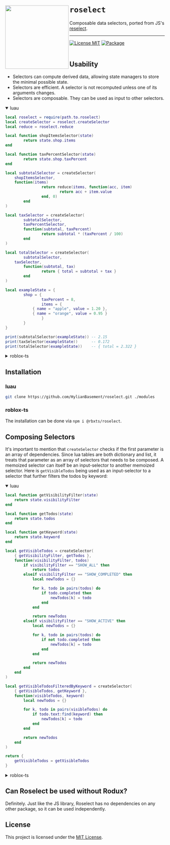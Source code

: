 <div>
        <img align="left" src="https://i.imgur.com/LxEjWku.png" height="200" width="200">
                <h1><code>roselect</code></h1>
                <p>
			Composable data selectors, ported from JS's 
			<a href="https://www.npmjs.com/package/reselect">reselect</a>.
		</p> 
        </img>
</div>

---

[![License MIT](https://img.shields.io/badge/License-MIT-blue.svg)](https://opensource.org/licenses/MIT)
[![Package](https://badge.fury.io/js/%40rbxts%2Fgamejoy.svg)](https://www.npmjs.com/package/@rbxts/roselect)
<br/>
<br/>

## Usability
* Selectors can compute derived data, allowing state managers to store the minimal possible state.
* Selectors are efficient. A selector is not recomputed unless one of its arguments changes.
* Selectors are composable. They can be used as input to other selectors.

<details open><summary>luau</summary><p>

```lua
local roselect = require(path.to.roselect)
local createSelector = roselect.createSelector
local reduce = roselect.reduce

local function shopItemsSelector(state)
        return state.shop.items
end

local function taxPercentSelector(state)
        return state.shop.taxPercent
end

local subtotalSelector = createSelector(
	shopItemsSelector,
	function(items)
                return reduce(items, function(acc, item)
                        return acc + item.value
                end, 0)
        end
)

local taxSelector = createSelector(
        subtotalSelector,
        taxPercentSelector,
        function(subtotal, taxPercent)
                return subtotal * (taxPercent / 100)
        end
)

local totalSelector = createSelector(
        subtotalSelector,
	taxSelector,
        function(subtotal, tax)
                return { total = subtotal + tax }
        end
)

local exampleState = {
        shop = {
                taxPercent = 8,
                items = {
			{ name = "apple", value = 1.20 },
			{ name = "orange", value = 0.95 }
                }
        }
}

print(subtotalSelector(exampleState)) -- 2.15
print(taxSelector(exampleState))      -- 0.172
print(totalSelector(exampleState))    -- { total = 2.322 }
```
</p></details>
<details><summary>roblox-ts</summary><p>

```ts
import { createSelector } from "@rbxts/roselect";

interface State {
	shop: {
		taxPercent: number;
		items: { name: string; value: number; }[];
	}
}

const shopItemsSelector = (state: State) => state.shop.items;
const taxPercentSelector = (state: State) => state.shop.taxPercent;

const subtotalSelector = createSelector(
	shopItemsSelector,
	items => items.reduce((acc, item) => acc + item.value, 0)
);

const taxSelector = createSelector(
	subtotalSelector,
	taxPercentSelector,
	(subtotal, taxPercent) => subtotal * (taxPercent / 100)
);

export const totalSelector = createSelector(
	subtotalSelector,
	taxSelector,
	(subtotal, tax) => ({ total: subtotal + tax })
);

const exampleState = identity<State>({
	shop: {
		taxPercent: 8,
		items: [
			{ name: 'apple', value: 1.20 },
			{ name: 'orange', value: 0.95 },
		]
	}
});

print(subtotalSelector(exampleState)); // 2.15
print(taxSelector(exampleState));      // 0.172
print(totalSelector(exampleState));    // { total: 2.322 }
```
</p></details>

## Installation
### luau
```bash
git clone https://github.com/HylianBasement/roselect.git ./modules
```

### roblox-ts
The installation can be done via `npm i @rbxts/roselect`.

## Composing Selectors
It's important to mention that `createSelector` checks if the first parameter is an array of dependencies.
Since lua tables are both dictionary and list, it treats that parameter as an array of selectors that needs to be composed.
A memoized selector can itself be an input-selector to another memoized selector. Here is `getVisibleTodos` being used as an input-selector to a selector that further filters the todos by keyword:
<details open><summary>luau</summary><p>

```lua
local function getVisibilityFilter(state)
	return state.visibilityFilter
end

local function getTodos(state)
	return state.todos
end

local function getKeyword(state)
	return state.keyword
end

local getVisibleTodos = createSelector(
	{ getVisibilityFilter, getTodos },
	function(visibilityFilter, todos)
		if visibilityFilter == "SHOW_ALL" then
			return todos
		elseif visibilityFilter == "SHOW_COMPLETED" then
			local newTodos = {}

			for k, todo in pairs(todos) do
				if todo.completed then
					newTodos[k] = todo
				end
			end

			return newTodos
		elseif visibilityFilter == "SHOW_ACTIVE" then
			local newTodos = {}

			for k, todo in pairs(todos) do
				if not todo.completed then
					newTodos[k] = todo
				end
			end

			return newTodos
		end
	end
)

local getVisibleTodosFilteredByKeyword = createSelector(
	{ getVisibleTodos, getKeyword },
  	function(visibleTodos, keyword)
		local newTodos = {}

		for k, todo in pairs(visibleTodos) do
			if todo.text:find(keyword) then
				newTodos[k] = todo
			end
		end

		return newTodos
  	end
)

return {
	getVisibleTodos = getVisibleTodos
}
```

</p></details>

<details><summary>roblox-ts</summary><p>

```ts
const getVisibilityFilter = (state: State) => state.visibilityFilter;
const getTodos = (state: State) => state.todos;
const getKeyword = (state: State) => state.keyword;
 
export const getVisibleTodos = createSelector(
	[ getVisibilityFilter, getTodos ],
	(visibilityFilter, todos) => {
		switch (visibilityFilter) {
		case "SHOW_ALL":
			return todos;
		case "SHOW_COMPLETED":
			return todos.filter(t => t.completed);
		case "SHOW_ACTIVE":
			return todos.filter(t => !t.completed);
		}
	}
);

const getVisibleTodosFilteredByKeyword = createSelector(
	[ getVisibleTodos, getKeyword ],
	(visibleTodos, keyword) => visibleTodos.filter(
		todo => todo.text.includes(keyword)
	)
);
```

</p></details>

## Can Roselect be used without Rodux?
Definitely. Just like the JS library, Roselect has no dependencies on any other package,
so it can be used independently.

## License
This project is licensed under the [MIT License](LICENSE).